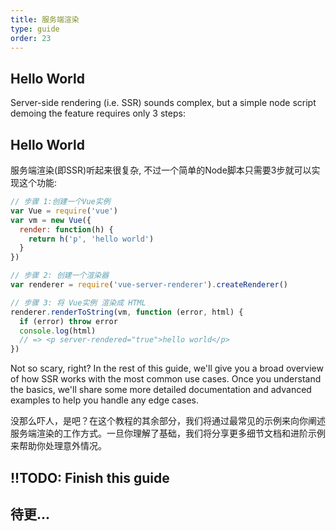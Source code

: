 ```yaml
---
title: 服务端渲染
type: guide
order: 23
---
```


## Hello World

Server-side rendering (i.e. SSR) sounds complex, but a simple node script demoing the feature requires only 3 steps:

## Hello World

服务端渲染(即SSR)听起来很复杂, 不过一个简单的Node脚本只需要3步就可以实现这个功能:

``` js
// 步骤 1:创建一个Vue实例
var Vue = require('vue')
var vm = new Vue({
  render: function(h) {
    return h('p', 'hello world')
  }
})

// 步骤 2: 创建一个渲染器
var renderer = require('vue-server-renderer').createRenderer()

// 步骤 3: 将 Vue实例 渲染成 HTML
renderer.renderToString(vm, function (error, html) {
  if (error) throw error
  console.log(html)
  // => <p server-rendered="true">hello world</p>
})
```

Not so scary, right? In the rest of this guide, we'll give you a broad overview of how SSR works with the most common use cases. Once you understand the basics, we'll share some more detailed documentation and advanced examples to help you handle any edge cases.

没那么吓人，是吧？在这个教程的其余部分，我们将通过最常见的示例来向你阐述服务端渲染的工作方式。一旦你理解了基础，我们将分享更多细节文档和进阶示例来帮助你处理意外情况。

## !!TODO: Finish this guide

## 待更...
